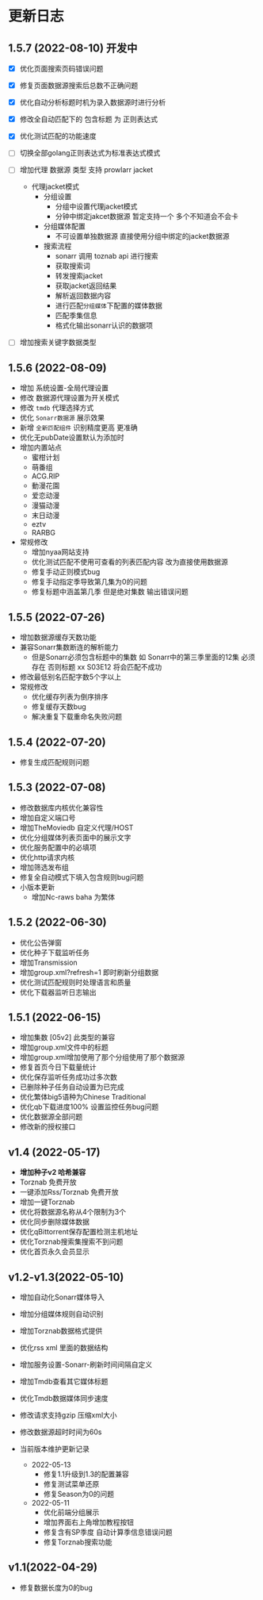 # 更新日志

## 1.5.7 (2022-08-10) 开发中
- [x] 优化页面搜索页码错误问题
- [x] 修复页面数据源搜索后总数不正确问题
- [x] 优化自动分析标题时机为录入数据源时进行分析
- [x] 修改全自动匹配下的 包含标题 为 正则表达式
- [x] 优化测试匹配的功能速度
- [ ] 切换全部golang正则表达式为标准表达式模式
- [ ] 增加代理 数据源 类型 支持 prowlarr jacket
  - 代理jacket模式
    - 分组设置
       - 分组中设置代理jacket模式
       - 分钟中绑定jakcet数据源 暂定支持一个 多个不知道会不会卡
    - 分组媒体配置
      - 不可设置单独数据源 直接使用分组中绑定的jacket数据源
    - 搜索流程
      - sonarr 调用 toznab api 进行搜索
      - 获取搜索词
      - 转发搜索jacket 
      - 获取jacket返回结果
      - 解析返回数据内容
      - 进行匹配`分组媒体`下配置的媒体数据
      - 匹配季集信息
      - 格式化输出sonarr认识的数据项
    
- [ ] 增加搜索关键字数据类型 

## 1.5.6 (2022-08-09) 
- 增加 系统设置-全局代理设置
- 修改 数据源代理设置为开关模式
- 修改 `tmdb` 代理选择方式
- 优化 `Sonarr数据源` 展示效果
- 新增 `全新匹配组件` 识别精度更高 更准确
- 优化无pubDate设置默认为添加时
- 增加内置站点
  - 蜜柑计划
  - 萌番组
  - ACG.RIP
  - 動漫花園
  - 爱恋动漫
  - 漫猫动漫
  - 末日动漫
  - eztv
  - RARBG
- 常规修改
  - 增加nyaa网站支持
  - 优化测试匹配不使用可查看的列表匹配内容 改为直接使用数据源
  - 修复手动正则模式bug
  - 修复手动指定季导致第几集为0的问题
  - 修复标题中涵盖第几季 但是绝对集数 输出错误问题

## 1.5.5 (2022-07-26)
- 增加数据源缓存天数功能
- 兼容Sonarr集数断连的解析能力
  - 但是Sonarr必须包含标题中的集数 如 Sonarr中的第三季里面的12集 必须存在 否则标题 xx S03E12 将会匹配不成功
- 修改最低别名匹配字数5个字以上
- 常规修改
  - 优化缓存列表为倒序排序
  - 修复缓存天数bug
  - 解决重复下载重命名失败问题


## 1.5.4 (2022-07-20)
- 修复生成匹配规则问题


## 1.5.3 (2022-07-08)
- 修改数据库内核优化兼容性
- 增加自定义端口号
- 增加TheMoviedb 自定义代理/HOST
- 优化分组媒体列表页面中的展示文字
- 优化服务配置中的必填项
- 优化http请求内核
- 增加筛选发布组
- 修复全自动模式下填入包含规则bug问题
- 小版本更新
  - 增加Nc-raws baha 为繁体

## 1.5.2 (2022-06-30)
- 优化公告弹窗
- 优化种子下载监听任务
- 增加Transmission
- 增加group.xml?refresh=1 即时刷新分组数据
- 优化测试匹配规则时处理语言和质量
- 优化下载器监听日志输出

## 1.5.1 (2022-06-15)
- 增加集数 [05v2] 此类型的兼容
- 增加group.xml文件中的标题
- 增加group.xml增加使用了那个分组使用了那个数据源
- 修复首页今日下载量统计
- 优化保存监听任务成功过多次数
- 已删除种子任务自动设置为已完成
- 优化繁体big5语种为Chinese Traditional
- 优化qb下载进度100% 设置监控任务bug问题
- 优化数据源全部问题
- 修改新的授权接口

## v1.4 (2022-05-17) 

- **增加种子v2 哈希兼容**
- Torznab 免费开放
- 一键添加Rss/Torznab 免费开放
- 增加一键Torznab
- 优化将数据源名称从4个限制为3个
- 优化同步删除媒体数据
- 优化qBittorrent保存配置检测主机地址
- 优化Torznab搜索集搜索不到问题
- 优化首页永久会员显示


## v1.2-v1.3(2022-05-10)

- 增加自动化Sonarr媒体导入
- 增加分组媒体规则自动识别
- 增加Torznab数据格式提供
- 优化rss xml 里面的数据结构
- 增加服务设置-Sonarr-刷新时间间隔自定义
- 增加Tmdb查看其它媒体标题
- 优化Tmdb数据媒体同步速度
- 修改请求支持gzip 压缩xml大小
- 修改数据源超时时间为60s


- 当前版本维护更新记录
  - 2022-05-13 
    - 修复1.1升级到1.3的配置兼容
    - 修复测试菜单还原
    - 修复Season为0的问题
  - 2022-05-11 
    - 优化前端分组展示
    - 增加界面右上角增加教程按钮
    - 修复含有SP季度 自动计算季信息错误问题
    - 修复Torznab搜索功能

## v1.1(2022-04-29)

- 修复数据长度为0的bug